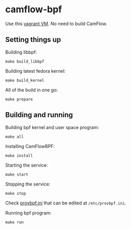 # camflow-bpf

Use this [vagrant VM](https://github.com/CamFlow/vagrant/tree/master/dev-fedora).
No need to build CamFlow.

## Setting things up

Building libbpf:
```
make build_libbpf
```

Building latest fedora kernel:
```
make build_kernel
```

All of the build in one go:
```
make prepare
```

## Building and running

Building bpf kernel and user space program:
```
make all
```

Installing CamFlowBPF:
```
make install
```

Starting the service:
```
make start
```

Stopping the service:
```
make stop
```

Check [provbpf.ini](provbpf.ini) that can be edited at `/etc/provbpf.ini`.

Running bpf program:
```
make run
```
